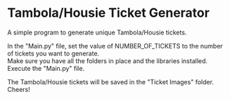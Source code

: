 # Tambola/Housie Ticket Generator

A simple program to generate unique Tambola/Housie tickets.

In the "Main.py" file, set the value of NUMBER_OF_TICKETS to the number of tickets you want to generate.<br>
Make sure you have all the folders in place and the libraries installed.<br>
Execute the "Main.py" file.

The Tambola/Housie tickets will be saved in the "Ticket Images" folder.<br>
Cheers!
